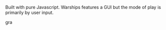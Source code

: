 Built with pure Javascript. Warships features a GUI but the mode of play is primarily by user input.


gra
